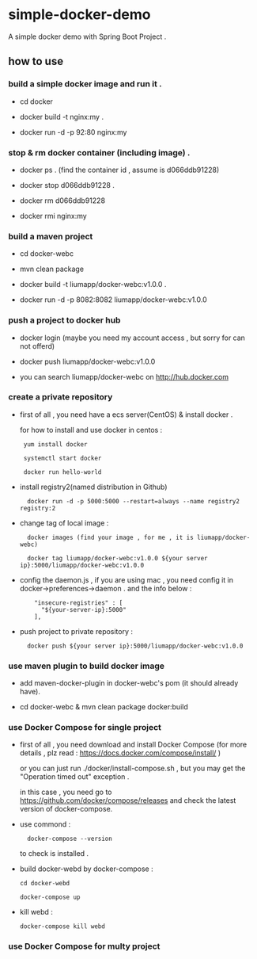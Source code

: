 # simple-docker-demo
A simple docker demo with Spring Boot Project . 

## how to use

### build a simple docker image and run it .

* cd docker

* docker build -t nginx:my .

* docker run -d -p 92:80 nginx:my

### stop & rm docker container (including image) .

* docker ps . (find the container id , assume is d066ddb91228)

* docker stop d066ddb91228 .  

* docker rm d066ddb91228

* docker rmi nginx:my

### build a maven project 

* cd docker-webc

* mvn clean package

* docker build -t liumapp/docker-webc:v1.0.0 .

* docker run -d -p 8082:8082 liumapp/docker-webc:v1.0.0

### push a project to docker hub

* docker login (maybe you need my account access , but sorry for can not offerd)

* docker push liumapp/docker-webc:v1.0.0

* you can search liumapp/docker-webc on http://hub.docker.com

### create a private repository
 
* first of all , you need have a ecs server(CentOS) & install docker  .

    for how to install and use docker in centos :
    
       yum install docker
        
       systemctl start docker
           
       docker run hello-world
       
* install registry2(named distribution in Github)
 
        docker run -d -p 5000:5000 --restart=always --name registry2 registry:2

* change tag of local image : 

        docker images (find your image , for me , it is liumapp/docker-webc)
        
        docker tag liumapp/docker-webc:v1.0.0 ${your server ip}:5000/liumapp/docker-webc:v1.0.0
        
* config the daemon.js , if you are using mac , you need config it in docker->preferences->daemon . and the info below : 
  
          "insecure-registries" : [
            "${your-server-ip}:5000"
          ],        
        
* push project to private repository : 

        docker push ${your server ip}:5000/liumapp/docker-webc:v1.0.0
        
### use maven plugin to build docker image
        
* add maven-docker-plugin in docker-webc's pom (it should already have). 
        
* cd docker-webc & mvn clean package docker:build
        
### use Docker Compose for single project

* first of all , you need download and install Docker Compose (for more details , plz read : https://docs.docker.com/compose/install/ )

    or you can just run ./docker/install-compose.sh , but you may get the "Operation timed out" exception . 
    
    in this case , you need go to https://github.com/docker/compose/releases and check the latest version of docker-compose.

* use commond :
       
        docker-compose --version
        
  to check is installed .
  
* build docker-webd by docker-compose :
      
      cd docker-webd
      
      docker-compose up

* kill webd :

      docker-compose kill webd

### use Docker Compose for multy project
        
        
